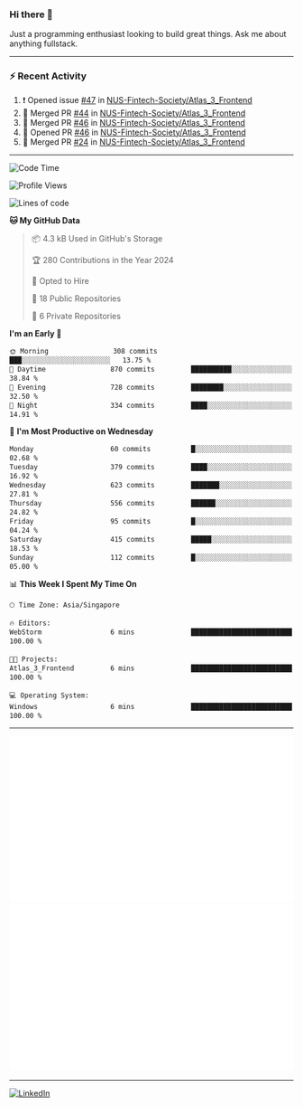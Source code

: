 ### Hi there 👋

<!--
**gnimnix/gnimnix** is a ✨ _special_ ✨ repository because its `README.md` (this file) appears on your GitHub profile.

Here are some ideas to get you started:

- 🔭 I’m currently working on ...
- 🌱 I’m currently learning ...
- 👯 I’m looking to collaborate on ...
- 🤔 I’m looking for help with ...
- 💬 Ask me about ...
- 📫 How to reach me: ...
- 😄 Pronouns: ...
- ⚡ Fun fact: ...
-->

Just a programming enthusiast looking to build great things. Ask me about anything fullstack.

---


### :zap: Recent Activity

<!--START_SECTION:activity-->
1. ❗ Opened issue [#47](https://github.com/NUS-Fintech-Society/Atlas_3_Frontend/issues/47) in [NUS-Fintech-Society/Atlas_3_Frontend](https://github.com/NUS-Fintech-Society/Atlas_3_Frontend)
2. 🎉 Merged PR [#44](https://github.com/NUS-Fintech-Society/Atlas_3_Frontend/pull/44) in [NUS-Fintech-Society/Atlas_3_Frontend](https://github.com/NUS-Fintech-Society/Atlas_3_Frontend)
3. 🎉 Merged PR [#46](https://github.com/NUS-Fintech-Society/Atlas_3_Frontend/pull/46) in [NUS-Fintech-Society/Atlas_3_Frontend](https://github.com/NUS-Fintech-Society/Atlas_3_Frontend)
4. 💪 Opened PR [#46](https://github.com/NUS-Fintech-Society/Atlas_3_Frontend/pull/46) in [NUS-Fintech-Society/Atlas_3_Frontend](https://github.com/NUS-Fintech-Society/Atlas_3_Frontend)
5. 🎉 Merged PR [#24](https://github.com/NUS-Fintech-Society/Atlas_3_Frontend/pull/24) in [NUS-Fintech-Society/Atlas_3_Frontend](https://github.com/NUS-Fintech-Society/Atlas_3_Frontend)
<!--END_SECTION:activity-->

---

<!--START_SECTION:waka-->
![Code Time](http://img.shields.io/badge/Code%20Time-72%20hrs%202%20mins-blue)

![Profile Views](http://img.shields.io/badge/Profile%20Views-0-blue)

![Lines of code](https://img.shields.io/badge/From%20Hello%20World%20I%27ve%20Written-560.1%20thousand%20lines%20of%20code-blue)

**🐱 My GitHub Data** 

> 📦 4.3 kB Used in GitHub's Storage 
 > 
> 🏆 280 Contributions in the Year 2024
 > 
> 💼 Opted to Hire
 > 
> 📜 18 Public Repositories 
 > 
> 🔑 6 Private Repositories 
 > 
**I'm an Early 🐤** 

```text
🌞 Morning                308 commits         ███░░░░░░░░░░░░░░░░░░░░░░   13.75 % 
🌆 Daytime                870 commits         ██████████░░░░░░░░░░░░░░░   38.84 % 
🌃 Evening                728 commits         ████████░░░░░░░░░░░░░░░░░   32.50 % 
🌙 Night                  334 commits         ████░░░░░░░░░░░░░░░░░░░░░   14.91 % 
```
📅 **I'm Most Productive on Wednesday** 

```text
Monday                   60 commits          █░░░░░░░░░░░░░░░░░░░░░░░░   02.68 % 
Tuesday                  379 commits         ████░░░░░░░░░░░░░░░░░░░░░   16.92 % 
Wednesday                623 commits         ███████░░░░░░░░░░░░░░░░░░   27.81 % 
Thursday                 556 commits         ██████░░░░░░░░░░░░░░░░░░░   24.82 % 
Friday                   95 commits          █░░░░░░░░░░░░░░░░░░░░░░░░   04.24 % 
Saturday                 415 commits         █████░░░░░░░░░░░░░░░░░░░░   18.53 % 
Sunday                   112 commits         █░░░░░░░░░░░░░░░░░░░░░░░░   05.00 % 
```


📊 **This Week I Spent My Time On** 

```text
🕑︎ Time Zone: Asia/Singapore

🔥 Editors: 
WebStorm                 6 mins              █████████████████████████   100.00 % 

🐱‍💻 Projects: 
Atlas_3_Frontend         6 mins              █████████████████████████   100.00 % 

💻 Operating System: 
Windows                  6 mins              █████████████████████████   100.00 % 
```


<!--END_SECTION:waka-->

---

<img src="https://github.com/gnimnix/github-stats-transparent/blob/output/generated/overview.svg" /><img src="https://github.com/gnimnix/github-stats-transparent/blob/output/generated/languages.svg" />


---

<a href="https://www.linkedin.com/in/xmluu/" target="_blank"><img src="https://img.shields.io/badge/LinkedIn-%230077B5.svg?&style=flat-square&logo=linkedin&logoColor=white" alt="LinkedIn"></a>
